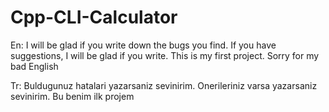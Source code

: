 # Cpp-CLI-Calculator
En: I will be glad if you write down the bugs you find. If you have suggestions, I will be glad if you write. This is my first project. Sorry for my bad English

Tr: Buldugunuz hatalari yazarsaniz sevinirim. Onerileriniz varsa yazarsaniz sevinirim. Bu benim ilk projem
